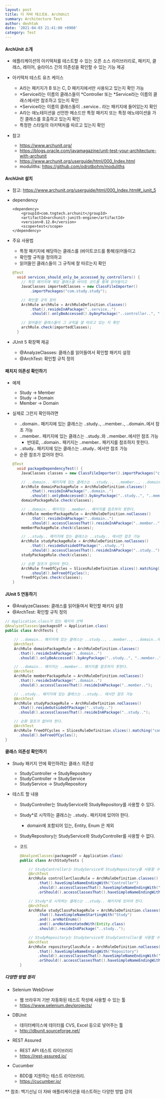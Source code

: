 ```yaml
---
layout: post
title: 더 자바 테스트6. ArchUnit
summary: Architecture Test
author: devhtak
date: '2021-04-03 21:41:00 +0900'
category: Test
---
```


#### ArchUnit 소개

- 애플리케이션의 아키텍처를 테스트할 수 있는 오픈 소스 라이브러리로, 패키지, 클래스, 레이어, 슬라이스 간의 의존성을 확인할 수 있는 기능 제공

- 아키텍처 테스트 유즈 케이스
  - A라는 패키지가 B 또는 C, D 패키지에서만 사용되고 있는지 확인 가능
  - \*Service라는 이름의 클래스들이 \*Controller 또는 \*Service라는 이름의 클래스에서만 참조하고 있는지 확인
  - \*Service라는 이름의 클래스들이 ..service.. 라는 패키지에 들어있는지 확인
  - A라는 애노테이션을 선언한 메소드만 특정 패키지 또는 특정 애노테이션을 가진 클래스를 호출하고 있는지 확인
  - 특정한 스타일의 아키텍처를 따르고 있는지 확인
  
- 참고
  - https://www.archunit.org/
  - https://blogs.oracle.com/javamagazine/unit-test-your-architecture-with-archunit
  - https://www.archunit.org/userguide/html/000_Index.html
  - moduliths: https://github.com/odrotbohm/moduliths
  
#### ArchUnit 설치

- 참고: https://www.archunit.org/userguide/html/000_Index.html#_junit_5
- dependency
  ```
  <dependency>
      <groupId>com.tngtech.archunit</groupId>
      <artifactId>archunit-junit5-engine</artifactId>
      <version>0.12.0</version>
      <scope>test</scope>
  </dependency>
  ```

- 주요 사용법
  - 특정 패키지에 해당하는 클래스를 (바이트코드를 통해)읽어들이고
  - 확인할 규칙을 정의하고
  - 읽어들인 클래스들이 그 규칙에 잘 따르는지 확인
  
  ```java
  @Test
	void services_should_only_be_accessed_by_controllers() {
      // 특정 패키지에 해당 클래스를 바이트 코드를 통해 읽어들이고
      JavaClasses importedClasses = new ClassFileImporter()
          .importPackages("com.study.study");

      // 확인할 규칙 정의
      ArchRule archRule = ArchRuleDefinition.classes()
          .that().resideInAPackage("..service..")
          .should().onlyBeAccessed().byAnyPackage("..controller..", "..service..");

      // 읽어들인 클래스들이 그 규칙을 잘 따르고 있는 지 확인
      archRule.check(importedClasses);
	}  
  ```

- JUnit 5 확장팩 제공
  - @AnalyzeClasses: 클래스를 읽어들여서 확인할 패키지 설정
  - @ArchTest: 확인할 규칙 정의

#### 패치지 의존성 확인하기

- 예제
  - Study -> Member
  - Study -> Domain
  - Member -> Domain

- 실제로 그런지 확인하려면
  - ..domain.. 패키지에 있는 클래스는 ..study.., ..member.., ..domain..에서 참조 가능
  - ..member.. 패키지에 있는 클래스는 ..study..와 ..member..에서만 참조 가능
    - 반대로, ..domain.. 패키지는 ..member.. 패키지를 참조하지 못한다.
  - ..study.. 패키지에 있는 클래스는 ..study.. 에서만 참조 가능
  - 순환 참조가 없어야 한다.

  ```java
  @Test
	void packageDependencyTest() {
      JavaClasses classes = new ClassFileImporter().importPackages("com.study");

      // ..domain.. 패키지에 있는 클래스는 ..study.., ..member.., ..domain..에서 참조 가능
      ArchRule domainPackageRule = ArchRuleDefinition.classes()
          .that().resideInAPackage("..domain..")
          .should().onlyBeAccessed().byAnyPackage("..study..", "..member..", "..domain..");		
      domainPackageRule.check(classes);

      // ..domain.. 패키지는 ..member.. 패키지를 참조하지 못한다.
      ArchRule memberPackageRule = ArchRuleDefinition.noClasses()
          .that().resideInAPackage("..domain..")
          .should().accessClassesThat().resideInAPackage("..member..");
      memberPackageRule.check(classes);

      // ..study.. 패키지에 있는 클래스는 ..study.. 에서만 참조 가능
      ArchRule studyPackageRule = ArchRuleDefinition.noClasses()
          .that().resideOutsideOfPackage("..study..")
          .should().accessClassesThat().resideInAPackage("..study..");
      studyPackageRule.check(classes);

      // 순환 참조가 없어야 한다.
      ArchRule freeOfCycles = SlicesRuleDefinition.slices().matching("com.study.(*)..")
          .should().beFreeOfCycles();
      freeOfCycles.check(classes);		
  }
  ```

#### JUnit 5 연동하기

- @AnalyzeClasses: 클래스를 읽어들여서 확인할 패키지 설정
- @ArchTest: 확인할 규칙 정의

```java
// Application.class가 있는 패키지 선택
@AnalyzeClasses(packagesOf = Application.class)
public class ArchTests {

    // ..domain.. 패키지에 있는 클래스는 ..study.., ..member.., ..domain..에서 참조 가능
    @ArchTest
    ArchRule domainPackageRule = ArchRuleDefinition.classes()
      .that().resideInAPackage("..domain..")
      .should().onlyBeAccessed().byAnyPackage("..study..", "..member..", "..domain..");

    // ..domain.. 패키지는 ..member.. 패키지를 참조하지 못한다.
    @ArchTest
    ArchRule memberPackageRule = ArchRuleDefinition.noClasses()
      .that().resideInAPackage("..domain..")
      .should().accessClassesThat().resideInAPackage("..member..");

    // ..study.. 패키지에 있는 클래스는 ..study.. 에서만 참조 가능
    @ArchTest
    ArchRule studyPackageRule = ArchRuleDefinition.noClasses()
      .that().resideOutsideOfPackage("..study..")
      .should().accessClassesThat().resideInAPackage("..study..");

    // 순환 참조가 없어야 한다.
    @ArchTest
    ArchRule freeOfCycles = SlicesRuleDefinition.slices().matching("com.study.(*)..")
      .should().beFreeOfCycles();	
}
```

#### 클래스 의존성 확인하기

- Study 패키지 안에 확인하려는 클래스 의존성
  - StudyController -> StudyRepository
  - StudyController -> StudyService
  - StudyService -> StudyRepository

- 테스트 할 내용
  - StudyController는 StudyService와 StudyRepository를 사용할 수 있다.
  - Study\*로 시작하는 클래스는 ..study.. 패키지에 있어야 한다.
    - domain에 포함되어 있는, Entity, Enum 은 제외
  - StudyRepository는 StudyService와 StudyController를 사용할 수 없다.

  - 코드
    ```java    
    @AnalyzeClasses(packagesOf = Application.class)
    public class ArchStudyTests {

        // StudyController는 StudyService와 StudyRepository를 사용할 수 있다.
        @ArchTest
        ArchRule controllerClassRule = ArchRuleDefinition.classes()
            .that().haveSimpleNameEndingWith("Controller")
            .should().accessClassesThat().haveSimpleNameEndingWith("Repository")
            .orShould().accessClassesThat().haveSimpleNameEndingWith("Service");

        // Study*로 시작하는 클래스는 ..study.. 패키지에 있어야 한다.
        @ArchTest
        ArchRule studyClassPackageRule = ArchRuleDefinition.classes()
            .that().haveSimpleNameStartingWith("Study")
            .and().areNotEnums()
            .and().areNotAnnotatedWith(Entity.class)
            .should().resideInAPackage("..study..");

        // StudyRepository는 StudyService와 StudyController를 사용할 수 없다.
        @ArchTest
        ArchRule repositoryClassRule = ArchRuleDefinition.noClasses()
            .that().haveSimpleNameEndingWith("Repository")
            .should().accessClassesThat().haveSimpleNameEndingWith("Service")
            .orShould().accessClassesThat().haveSimpleNameEndingWith("Controller");
    }
    ```

##### 다양한 방법 정리

- Selenium WebDriver
  - 웹 브라우저 기반 자동화된 테스트 작성에 사용할 수 있는 툴
  - https://www.selenium.dev/projects/

- DBUnit
  - 데이터베이스에 데이터를 CVS, Excel 등으로 넣어주는 툴
  - http://dbunit.sourceforge.net/

- REST Assured
  - REST API 테스트 라이브러리
  - https://rest-assured.io/

- Cucumber
  - BDD를 지원하는 테스트 라이브러리.
  - https://cucumber.io/


** 참조: 백기선님 더 자바 애플리케이션을 테스트하는 다양한 방법 강의
